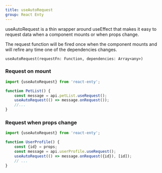 ```yaml
---
title: useAutoRequest
group: React Enty
---
```


useAutoRequest is a thin wrapper around useEffect that makes it easy to request
data when a component mounts or when props change.

The request function will be fired once when the component mounts and will refire any time one of the dependencies changes.



```flow
useAutoRequest(requestFn: Function, dependencies: Array<any>)
```

### Request on mount
```js
import {useAutoRequest} from 'react-enty';

function PetList() {
    const message = api.petList.useRequest();
    useAutoRequest(() => message.onRequest());
    //...
}
```


### Request when props change
```js
import {useAutoRequest} from 'react-enty';

function UserProfile() {
    const {id} = props;
    const message = api.userProfile.useRequest();
    useAutoRequest(() => message.onRequest({id}), [id]);
    // ...
}
```

